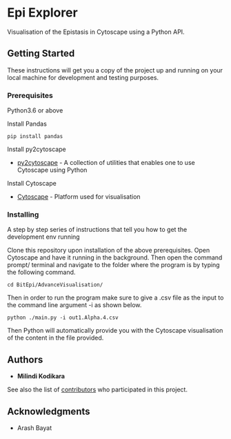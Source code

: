 # Epi Explorer

Visualisation of the Epistasis in Cytoscape using a Python API.  

## Getting Started

These instructions will get you a copy of the project up and running on your local machine for development and testing purposes.

### Prerequisites

Python3.6 or above

Install Pandas

```
pip install pandas
```

Install py2cytoscape

* [py2cytoscape](https://py2cytoscape.readthedocs.io/en/latest/#installation) - A collection of utilities that enables one to use Cytoscape using Python

Install Cytoscape

* [Cytoscape](https://cytoscape.org/download.html) - Platform used for visualisation

### Installing

A step by step series of instructions that tell you how to get the development env running

Clone this repository upon installation of the above prerequisites. Open Cytoscape and have it running in the background. Then open the command prompt/ terminal and navigate to the folder where the program is by typing the following command.

```
cd BitEpi/AdvanceVisualisation/
```

Then in order to run the program make sure to give a .csv file as the input to the command line argument -i as shown below. 

```
python ./main.py -i out1.Alpha.4.csv
```

Then Python will automatically provide you with the Cytoscape visualisation of the content in the file provided. 

## Authors

* **Milindi Kodikara**

See also the list of [contributors](https://github.com/your/project/contributors) who participated in this project.

## Acknowledgments

* Arash Bayat

